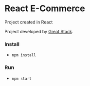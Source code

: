 # React E-Commerce

Project created in React

Project developed by [Great Stack](https://www.youtube.com/@GreatStackDev).

### Install

- `npm install`

### Run

- `npm start`
